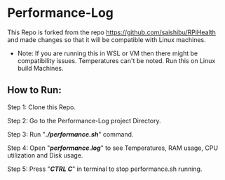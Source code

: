 
# Performance-Log

This Repo is forked from the repo https://github.com/saishibu/RPiHealth and made changes so that it will be compatible with Linux machines.

- Note: If you are running this in WSL or VM then there might be compatibility issues. Temperatures can't be noted. Run this on Linux build Machines.

## How to Run:

Step 1: Clone this Repo.

Step 2: Go to the Performance-Log project Directory.

Step 3: Run "***./performance.sh***" command.

Step 4: Open "***performance.log***" to see Temperatures, RAM usage, CPU utilization and Disk usage.

Step 5: Press "***CTRL C***" in terminal to stop performance.sh running.